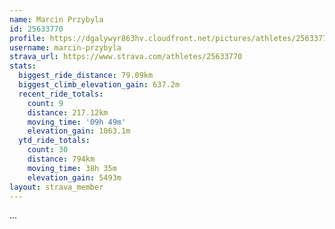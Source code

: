 ```yaml
---
name: Marcin Przybyla
id: 25633770
profile: https://dgalywyr863hv.cloudfront.net/pictures/athletes/25633770/12947173/2/large.jpg
username: marcin-przybyla
strava_url: https://www.strava.com/athletes/25633770
stats:
  biggest_ride_distance: 79.09km
  biggest_climb_elevation_gain: 637.2m
  recent_ride_totals:
    count: 9
    distance: 217.12km
    moving_time: '09h 49m'
    elevation_gain: 1063.1m
  ytd_ride_totals:
    count: 30
    distance: 794km
    moving_time: 38h 35m
    elevation_gain: 5493m
layout: strava_member
--- 
```

...
